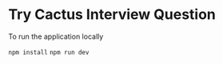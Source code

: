 # Try Cactus Interview Question

To run the application locally

```npm install```
```npm run dev```
